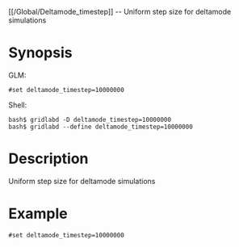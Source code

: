 [[/Global/Deltamode_timestep]] -- Uniform step size for deltamode simulations

# Synopsis
GLM:
~~~
#set deltamode_timestep=10000000
~~~
Shell:
~~~
bash$ gridlabd -D deltamode_timestep=10000000
bash$ gridlabd --define deltamode_timestep=10000000
~~~

# Description

Uniform step size for deltamode simulations

# Example

~~~
#set deltamode_timestep=10000000
~~~
